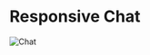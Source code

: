 # Responsive Chat


![Chat](https://user-images.githubusercontent.com/89430801/218865712-8d7aa278-583e-460f-88e0-0403e08bdd8b.svg)
